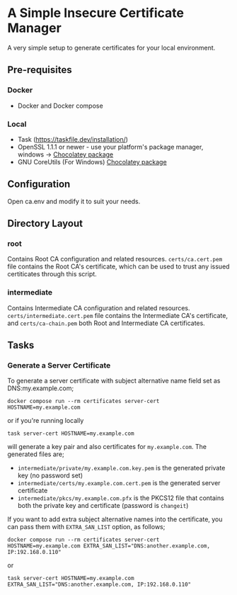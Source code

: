 # A Simple Insecure Certificate Manager

A very simple setup to generate certificates for your local environment.

## Pre-requisites

### Docker

- Docker and Docker compose

### Local

- Task (https://taskfile.dev/installation/)
- OpenSSL 1.1.1 or newer - use your platform's package manager, windows -> [Chocolatey package](https://community.chocolatey.org/packages/openssl)
- GNU CoreUtils (For Windows) [Chocolatey package](https://community.chocolatey.org/packages/gnuwin32-coreutils.portable)

## Configuration

Open ca.env and modify it to suit your needs.

## Directory Layout

### root

Contains Root CA configuration and related resources. `certs/ca.cert.pem` file contains the Root CA's certificate,
which can be used to trust any issued certiticates through this script.

### intermediate

Contains Intermediate CA configuration and related resources. `certs/intermediate.cert.pem` file contains the Intermediate CA's certificate,
and `certs/ca-chain.pem` both Root and Intermediate CA certificates.

## Tasks

### Generate a Server Certificate

To generate a server certificate with subject alternative name field set as DNS:my.example.com;

```shell
docker compose run --rm certificates server-cert HOSTNAME=my.example.com
```

or if you're running locally

```shell
task server-cert HOSTNAME=my.example.com
```

will generate a key pair and also certificates for `my.example.com`. The generated files are;

- `intermediate/private/my.example.com.key.pem` is the generated private key (no password set)
- `intermediate/certs/my.example.com.cert.pem` is the generated server certificate
- `intermediate/pkcs/my.example.com.pfx` is the PKCS12 file that contains both the private key and certificate (password is `changeit`)

If you want to add extra subject alternative names into the certificate, you can pass them with `EXTRA_SAN_LIST` option, as follows;

```shell
docker compose run --rm certificates server-cert HOSTNAME=my.example.com EXTRA_SAN_LIST="DNS:another.example.com, IP:192.168.0.110"
```

or

```shell
task server-cert HOSTNAME=my.example.com EXTRA_SAN_LIST="DNS:another.example.com, IP:192.168.0.110"
```
